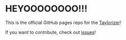 # HEYOOOOOOOO!!!

This is the official GitHub pages repo for the [Taylorizer](https://ctrleo.github.io/taylorizer)!

If you want to contribute, check out [issues](https://github.com/ctrleo/ctrleo.github.io/issues)!
